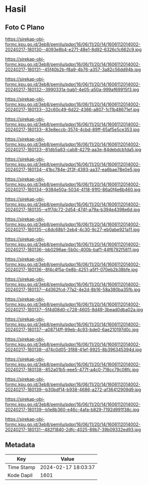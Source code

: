 # Hasil

## Foto C Plano

https://sirekap-obj-formc.kpu.go.id/3eb8/pemilu/pdpr/16/06/11/20/14/1606112014002-20240217-180130--4093e8b4-e271-48e1-8d92-6326c1c662c9.jpg

https://sirekap-obj-formc.kpu.go.id/3eb8/pemilu/pdpr/16/06/11/20/14/1606112014002-20240217-180131--45f40b2b-f8a9-4b76-a357-3a82c56dd94b.jpg

https://sirekap-obj-formc.kpu.go.id/3eb8/pemilu/pdpr/16/06/11/20/14/1606112014002-20240217-180132--3990331a-bab1-4e05-a50a-999af69915f3.jpg

https://sirekap-obj-formc.kpu.go.id/3eb8/pemilu/pdpr/16/06/11/20/14/1606112014002-20240217-180133--32c60c49-6d22-4366-a807-1c11b48671ef.jpg

https://sirekap-obj-formc.kpu.go.id/3eb8/pemilu/pdpr/16/06/11/20/14/1606112014002-20240217-180133--83e8eccb-3574-4cbd-89ff-65af5e5ce353.jpg

https://sirekap-obj-formc.kpu.go.id/3eb8/pemilu/pdpr/16/06/11/20/14/1606112014002-20240217-180133--81db5a83-cab8-4279-aa3e-84debdcb1da5.jpg

https://sirekap-obj-formc.kpu.go.id/3eb8/pemilu/pdpr/16/06/11/20/14/1606112014002-20240217-180134--41bc784e-2f3f-4393-aa37-ea6bae78e0e5.jpg

https://sirekap-obj-formc.kpu.go.id/3eb8/pemilu/pdpr/16/06/11/20/14/1606112014002-20240217-180134--9384e50a-5034-4118-91f0-86a0f4e6b460.jpg

https://sirekap-obj-formc.kpu.go.id/3eb8/pemilu/pdpr/16/06/11/20/14/1606112014002-20240217-180135--e1f7dc72-2d54-474f-a79a-b394e4398e6d.jpg

https://sirekap-obj-formc.kpu.go.id/3eb8/pemilu/pdpr/16/06/11/20/14/1606112014002-20240217-180135--c8dc68b1-2eb4-4c30-9c27-eb0abe921a11.jpg

https://sirekap-obj-formc.kpu.go.id/3eb8/pemilu/pdpr/16/06/11/20/14/1606112014002-20240217-180136--bb0296ae-5b0c-400b-baf1-44f6792f5811.jpg

https://sirekap-obj-formc.kpu.go.id/3eb8/pemilu/pdpr/16/06/11/20/14/1606112014002-20240217-180136--8f4c4f5a-0e8b-4251-a5f1-070eb2b38bfe.jpg

https://sirekap-obj-formc.kpu.go.id/3eb8/pemilu/pdpr/16/06/11/20/14/1606112014002-20240217-180137--4d362fcd-77a2-4e2d-8b16-58a380ba35fb.jpg

https://sirekap-obj-formc.kpu.go.id/3eb8/pemilu/pdpr/16/06/11/20/14/1606112014002-20240217-180137--5f4d08d0-c728-4605-8d49-3bead0dba02a.jpg

https://sirekap-obj-formc.kpu.go.id/3eb8/pemilu/pdpr/16/06/11/20/14/1606112014002-20240217-180137--a08714ff-99eb-4c93-bde0-6ae210197d0c.jpg

https://sirekap-obj-formc.kpu.go.id/3eb8/pemilu/pdpr/16/06/11/20/14/1606112014002-20240217-180138--d74c0d05-3f88-41ef-9925-8b396345394d.jpg

https://sirekap-obj-formc.kpu.go.id/3eb8/pemilu/pdpr/16/06/11/20/14/1606112014002-20240217-180138--852a01b5-eee5-477f-a4c0-718cc79c08fc.jpg

https://sirekap-obj-formc.kpu.go.id/3eb8/pemilu/pdpr/16/06/11/20/14/1606112014002-20240217-180139--b30bdf14-b938-4686-a272-af36412909d9.jpg

https://sirekap-obj-formc.kpu.go.id/3eb8/pemilu/pdpr/16/06/11/20/14/1606112014002-20240217-180139--b1e8b360-e46c-4afa-b829-7192d991f38c.jpg

https://sirekap-obj-formc.kpu.go.id/3eb8/pemilu/pdpr/16/06/11/20/14/1606112014002-20240217-180131--482f1840-2dfc-4025-89b7-39b09332ed93.jpg


## Metadata

| Key        | Value               |
| ---------- | ------------------- |
| Time Stamp | 2024-02-17 18:03:37 |
| Kode Dapil | 1601                |



